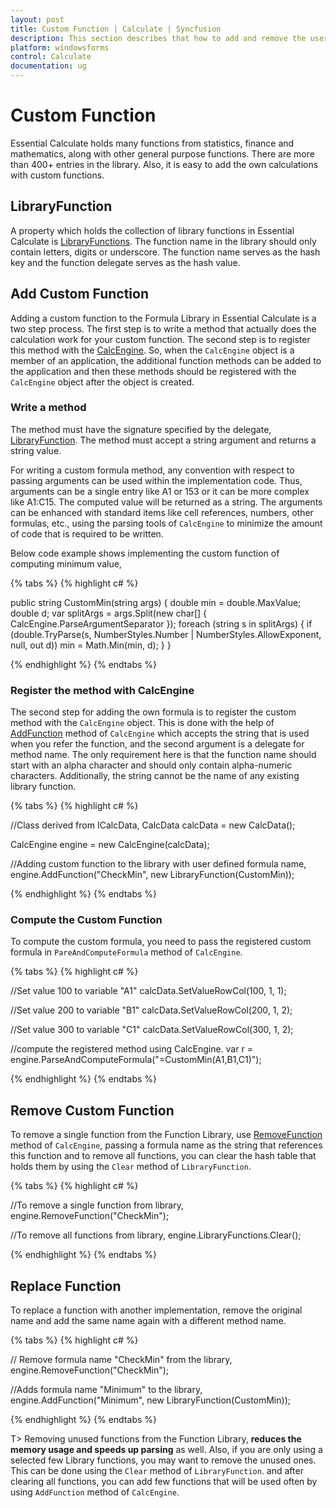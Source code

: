 ```yaml
---
layout: post
title: Custom Function | Calculate | Syncfusion
description: This section describes that how to add and remove the user defined function for Syncfusion essential windows forms
platform: windowsforms
control: Calculate
documentation: ug
---
```


# Custom Function

Essential Calculate holds many functions from statistics, finance and mathematics, along with other general purpose functions. There are
more than 400+ entries in the library. Also, it is easy to add the own calculations with custom functions.

## LibraryFunction

A property which holds the collection of library functions in Essential Calculate is [LibraryFunctions](https://help.syncfusion.com/cr/cref_files/windowsforms/Syncfusion.Calculate.Base~Syncfusion.Calculate.CalcEngine~LibraryFunctions.html). The function name in the library should only contain letters, digits or underscore. The function name serves as the hash key and the function delegate serves as the hash value.

## Add Custom Function

Adding a custom function to the Formula Library in Essential Calculate is a two step process. The first step is to write a method that actually does the calculation work for your
custom function. The second step is to register this method with the [CalcEngine](https://help.syncfusion.com/cr/cref_files/windowsforms/Syncfusion.Calculate.Base~Syncfusion.Calculate.CalcEngine.html). So, when the `CalcEngine` object is a member of an application, the additional
function methods can be added to the application and then these methods should be registered with the `CalcEngine` object after the object is created.

### Write a method

The method must have the signature specified by the delegate, [LibraryFunction](https://help.syncfusion.com/cr/cref_files/windowsforms/Syncfusion.Calculate.Base~Syncfusion.Calculate.CalcEngine+LibraryFunction.html). The method must accept a string argument and returns a string value. 

For writing a custom formula method, any convention with respect to passing arguments can be used within the implementation code. Thus, arguments can be a single entry 
like A1 or 153 or it can be more complex like A1:C15. The computed value will be returned as a string. The arguments can be enhanced with standard items like cell references, 
numbers, other formulas, etc., using the parsing tools of `CalcEngine` to minimize the amount of code that is required to be written.

Below code example shows implementing the custom function of computing minimum value,

{% tabs %}
{% highlight c# %}

public string CustomMin(string args)
{
  double min = double.MaxValue;
  double d;
  var splitArgs = args.Split(new char[] { CalcEngine.ParseArgumentSeparator });
  foreach (string s in splitArgs)
  {
     if (double.TryParse(s, NumberStyles.Number | NumberStyles.AllowExponent, null, out d))
         min = Math.Min(min, d);
  }
}

{% endhighlight %}
{% endtabs %}

### Register the method with CalcEngine

The second step for adding the own formula is to register the custom method with the `CalcEngine` object. This is done with the help of [AddFunction](https://help.syncfusion.com/cr/cref_files/windowsforms/Syncfusion.Calculate.Base~Syncfusion.Calculate.CalcEngine~AddFunction.html) method of `CalcEngine` which accepts the string that is used when you refer the function, and the second argument is a delegate for method name. The only requirement here is that the function name should 
start with an alpha character and should only contain alpha-numeric characters. Additionally, the string cannot be the name of any existing library function.

{% tabs %}
{% highlight c# %}

//Class derived from ICalcData,
CalcData calcData = new CalcData();

CalcEngine engine = new CalcEngine(calcData);

//Adding custom function to the library with user defined formula name,
engine.AddFunction("CheckMin", new LibraryFunction(CustomMin));

{% endhighlight %}
{% endtabs %}

### Compute the Custom Function

To compute the custom formula, you need to pass the registered custom formula in `PareAndComputeFormula` method of `CalcEngine`.

{% tabs %}
{% highlight c# %}

//Set value 100 to variable "A1"
calcData.SetValueRowCol(100, 1, 1);

//Set value 200 to variable "B1"
calcData.SetValueRowCol(200, 1, 2);

//Set value 300 to variable "C1"
calcData.SetValueRowCol(300, 1, 2);

//compute the registered method using CalcEngine.
var r = engine.ParseAndComputeFormula("=CustomMin(A1,B1,C1)");

{% endhighlight %}
{% endtabs %}

## Remove Custom Function

To remove a single function from the Function Library, use [RemoveFunction](https://help.syncfusion.com/cr/cref_files/windowsforms/Syncfusion.Calculate.Base~Syncfusion.Calculate.CalcEngine~RemoveFunction.html) method of `CalcEngine`, passing a formula name as the string that references this function and to remove all functions, you can clear the hash table that holds them by using the `Clear` method of `LibraryFunction`.

{% tabs %}
{% highlight c# %}

//To remove a single function from library,
engine.RemoveFunction("CheckMin");

//To remove all functions from library,
engine.LibraryFunctions.Clear();

{% endhighlight %}
{% endtabs %}

## Replace Function

To replace a function with another implementation, remove the original name and add the same name again with a different method name.

{% tabs %}
{% highlight c# %}

// Remove formula name "CheckMin" from the library,
 engine.RemoveFunction("CheckMin");

//Adds formula name "Minimum" to the library,
engine.AddFunction("Minimum", new LibraryFunction(CustomMin));

{% endhighlight %}
{% endtabs %}


T> Removing unused functions from the Function Library, **reduces the memory usage and speeds up parsing** as well. Also, if you are only 
using a selected few Library functions, you may want to remove the unused ones. This can be done using the `Clear` method of `LibraryFunction`.
and after clearing all functions, you can add few functions that will be used often by using `AddFunction` method of `CalcEngine`.